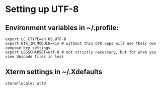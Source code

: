 # Setting up UTF-8

## Environment variables in ~/.profile:
```
export LC_CTYPE=en_US.UTF-8
export GTK_IM_MODULE=xim # without this GTK apps will use their own compose key settings
export LESSCHARSET=utf-8 # not strictly necessary, but for when you view Unicode files in less
```

## Xterm settings in ~/.Xdefaults
```
xterm*locale: utf8
```
